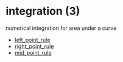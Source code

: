 # integration (3)
numerical integration for area under a curve

+ [left_point_rule](left_point_rule.ipynb)
+ [right_point_rule](right_point_rule.ipynb)
+ [mid_point_rule](mid_point_rule.ipynb)
